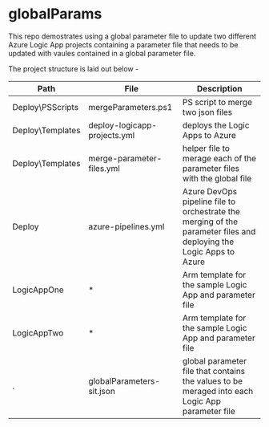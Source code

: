 # globalParams

This repo demostrates using a global parameter file to update two different Azure Logic App projects containing a parameter file that needs to be updated with vaules contained in a global parameter file. 

The project structure is laid out below -

| Path | File | Description |
| -- | -- | -- |
| Deploy\PSScripts | mergeParameters.ps1 | PS script to merge two json files |
| Deploy\Templates | deploy-logicapp-projects.yml | deploys the Logic Apps to Azure |
| Deploy\Templates | merge-parameter-files.yml | helper file to merage each of the parameter files with the global file |
| Deploy | azure-pipelines.yml | Azure DevOps pipeline file to orchestrate the merging of the parameter files and deploying the Logic Apps to Azure |
| LogicAppOne | * | Arm template for the sample Logic App and parameter file |
| LogicAppTwo | * | Arm template for the sample Logic App and parameter file |
| . | globalParameters-sit.json | global parameter file that contains the values to be meraged into each Logic App parameter file |



